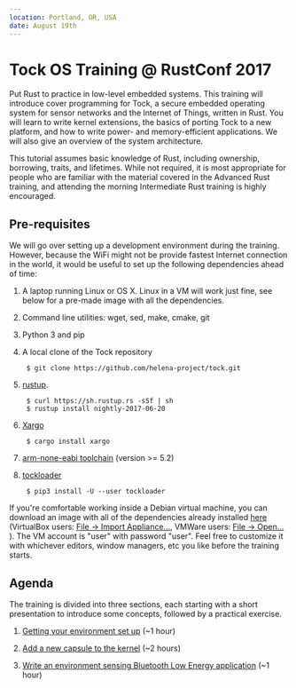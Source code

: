 ```yaml
---
location: Portland, OR, USA
date: August 19th
---
```


# Tock OS Training @ RustConf 2017

Put Rust to practice in low-level embedded systems. This training will introduce
cover programming for Tock, a secure embedded operating system for sensor
networks and the Internet of Things, written in Rust. You will learn to write
kernel extensions, the basics of porting Tock to a new platform, and how to
write power- and memory-efficient applications. We will also give an overview of
the system architecture.

This tutorial assumes basic knowledge of Rust, including ownership, borrowing,
traits, and lifetimes. While not required, it is most appropriate for people who
are familiar with the material covered in the Advanced Rust training, and
attending the morning Intermediate Rust training is highly encouraged.

## Pre-requisites

We will go over setting up a development environment during the training.
However, because the WiFi might not be provide fastest Internet connection in
the world, it would be useful to set up the following dependencies ahead of
time:

1. A laptop running Linux or OS X. Linux in a VM will work just fine, see below
   for a pre-made image with all the dependencies.

2. Command line utilities: wget, sed, make, cmake, git

4. Python 3 and pip

5. A local clone of the Tock repository
     
        $ git clone https://github.com/helena-project/tock.git

6. [rustup](http://rustup.rs/).
     
        $ curl https://sh.rustup.rs -sSf | sh
        $ rustup install nightly-2017-06-20

7. [Xargo](https://github.com/japaric/xargo)
     
        $ cargo install xargo

8. [arm-none-eabi toolchain](https://developer.arm.com/open-source/gnu-toolchain/gnu-rm/downloads) (version >= 5.2)

9. [tockloader](https://github.com/helena-project/tockloader)
     
        $ pip3 install -U --user tockloader

If you're comfortable working inside a Debian virtual machine, you can download
an image with all of the dependencies already installed
[here](https://www.dropbox.com/s/5km04herxa9h05w/Tock.ova?dl=0)
(VirtualBox users:
[File → Import Appliance...](https://docs.oracle.com/cd/E26217_01/E26796/html/qs-import-vm.html),
VMWare users:
[File → Open...](https://pubs.vmware.com/workstation-9/index.jsp?topic=%2Fcom.vmware.ws.using.doc%2FGUID-DDCBE9C0-0EC9-4D09-8042-18436DA62F7A.html)
).
The VM account is "user" with password "user".
Feel free to customize it with whichever editors, window managers, etc you like
before the training starts.

## Agenda

The training is divided into three sections, each starting with a short
presentation to introduce some concepts, followed by a practical exercise.

1. [Getting your environment set up](environment.md) (~1 hour)

2. [Add a new capsule to the kernel](capsule.md) (~2 hours)

3. [Write an environment sensing Bluetooth Low Energy
   application](application.md) (~1 hour)

